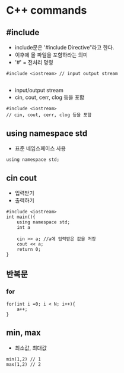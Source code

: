# C++ commands

## #include
- include문은 '#include Directive"라고 한다.
- 이후에 올 파일을 포함하라는 의미
- '#' = 전처리 명령
~~~
#include <iostream> // input output stream
~~~

## <iostream>
- input/output stream
- cin, cout, cerr, clog 등을 포함
~~~
#include <iostream> 
// cin, cout, cerr, clog 등을 포함
~~~

## using namespace std
- 표준 네임스페이스 사용
~~~
using namespace std;
~~~

## cin cout
- 입력받기
- 출력하기
~~~
#include <iostream> 
int main(){
    using namespace std;
    int a

    cin >> a; //a에 입력받은 값을 저장
    cout << a; 
    return 0;
}
~~~

## 반복문
### for
~~~
for(int i =0; i < N; i++){
    a++;
}
~~~

## min, max
- 최소값, 최대값
~~~
min(1,2) // 1
max(1,2) // 2
~~~




